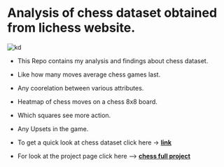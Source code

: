 # Analysis of chess dataset obtained from lichess website.
![kd](https://images.chesscomfiles.com/uploads/v1/article/17623.87bb05cd.668x375o.47d81802f1eb@2x.jpeg)

* This Repo contains my analysis and findings about chess dataset.
* Like how many moves average chess games last.
* Any coorelation between various attributes.
* Heatmap of chess moves on a chess 8x8 board.
* Which squares see more action.
* Any Upsets in the game.

* To get a quick look at chess dataset click here -> [**link**](https://shadab4150.github.io/chess-Analysis-lichess-/chessprofilereport.html)

* For look at the project page click here --> [**chess full project**](https://shadab4150.github.io/chess-Analysis-lichess-/chess_EDAfinal3.html)
